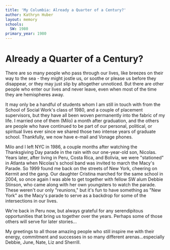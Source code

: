 ```yaml
---
title: 'My Columbia: Already a Quarter of a Century?'
author: Kathryn Huber
layout: memory
schools:
  SW: 1980
primary_year: 1980
---
```

# Already a Quarter of a Century?

There are so many people who pass through our lives, like breezes on their way to the sea - they might jostle us, or soothe or please us before they disappear, or they may just slip by altogether unnoticed. But there are other people who enter our lives and never leave, even when most of the time they are hemispheres away.

It may only be a handful of students whom I am still in touch with from the School of Social Work's class of 1980, and a couple of placement supervisors, but they have all been woven permanently into the fabric of my life. I married one of them (Milo) a month after graduation, and the others are people who have continued to be part of our personal, political, or spiritual lives ever since we shared those two intense years of graduate school.  Thankfully, we now have e-mail and Vonage phones.

Milo and I left NYC in 1986, a couple months after watching the Thanksgiving Day parade in the rain with our one-year-old son, Nicolas. Years later, after living in Peru, Costa Rica, and Bolivia, we were "stationed" in Atlanta when Nicolas's school band was invited to march the Macy's Parade. So 1999 found me back on the streets of New York, cheering on Kermit and the gang. Our daughter Cristina marched for the same school in 2004, so once again I was able to get together with fellow SW alum Debbie Stinson, who came along with her own youngsters to watch the parade. These weren't our only "reunions," but it's fun to have something as "New York" as the Macy's parade to serve as a backdrop for some of the intersections in our lives.

We're back in Peru now, but always grateful for any serendipitous opportunities that bring us together over the years. Perhaps some of those others will serve for later stories...

My greetings to all those amazing people who still inspire me with their energy, commitment and successes in so many different arenas...especially Debbie, June, Nate, Liz and Sherrill.
